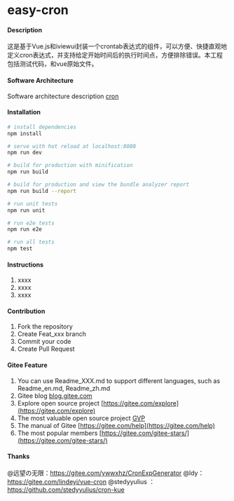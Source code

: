 # easy-cron

#### Description
这是基于Vue.js和iviewui封装一个crontab表达式的组件，可以方便、快捷直观地定义cron表达式，并支持给定开始时间后的执行时间点，方便排除错误。本工程包括测试代码，和vue原始文件。


#### Software Architecture
Software architecture description
[cron](https://www.npmjs.com/package/cron)

#### Installation

``` bash
# install dependencies
npm install

# serve with hot reload at localhost:8080
npm run dev

# build for production with minification
npm run build

# build for production and view the bundle analyzer report
npm run build --report

# run unit tests
npm run unit

# run e2e tests
npm run e2e

# run all tests
npm test
```

#### Instructions

1. xxxx
2. xxxx
3. xxxx

#### Contribution

1. Fork the repository
2. Create Feat_xxx branch
3. Commit your code
4. Create Pull Request


#### Gitee Feature

1. You can use Readme\_XXX.md to support different languages, such as Readme\_en.md, Readme\_zh.md
2. Gitee blog [blog.gitee.com](https://blog.gitee.com)
3. Explore open source project [https://gitee.com/explore](https://gitee.com/explore)
4. The most valuable open source project [GVP](https://gitee.com/gvp)
5. The manual of Gitee [https://gitee.com/help](https://gitee.com/help)
6. The most popular members  [https://gitee.com/gitee-stars/](https://gitee.com/gitee-stars/)


#### Thanks

@远望の无限：https://gitee.com/ywwxhz/CronExpGenerator
@ldy：https://gitee.com/lindeyi/vue-cron
@stedyyulius ：https://github.com/stedyyulius/cron-kue